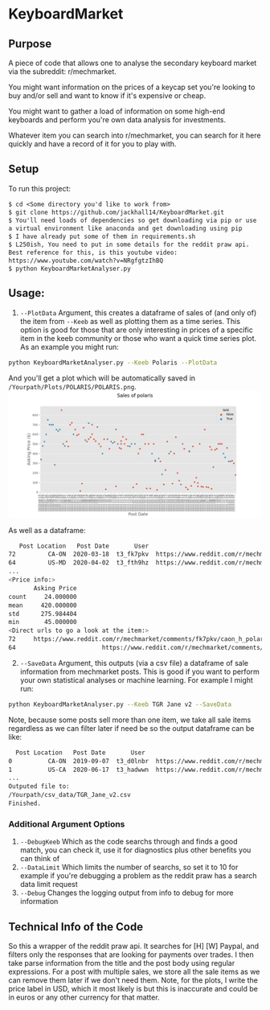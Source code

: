 # KeyboardMarket

## Purpose
A piece of code that allows one to analyse the secondary keyboard market via the subreddit: r/mechmarket.

You might want information on the prices of a keycap set you're looking to buy and/or sell and want to know if it's expensive or cheap.

You might want to gather a load of information on some high-end keyboards and perform you're own data analysis for investments.

Whatever item you can search into r/mechmarket, you can search for it here quickly and have a record of it for you to play with.
	
## Setup
To run this project:

```
$ cd <Some directory you'd like to work from>
$ git clone https://github.com/jackhall14/KeyboardMarket.git
$ You'll need loads of dependencies so get downloading via pip or use a virtual environment like anaconda and get downloading using pip
$ I have already put some of them in requirements.sh
$ L250ish, You need to put in some details for the reddit praw api. Best reference for this, is this youtube video: https://www.youtube.com/watch?v=NRgfgtzIhBQ
$ python KeyboardMarketAnalyser.py
```

## Usage:
1. `--PlotData` Argument, this creates a dataframe of sales of (and only of) the item from `--Keeb` as well as plotting them as a time series. This option is good for those that are only interesting in prices of a specific item in the keeb community or those who want a quick time series plot. As an example you might run:
```bash
python KeyboardMarketAnalyser.py --Keeb Polaris --PlotData
```
And you'll get a plot which will be automatically saved in `/Yourpath/Plots/POLARIS/POLARIS.png`.
![Image of Polaris](https://github.com/jackhall14/KeyboardMarket/blob/master/POLARIS.png)

As well as a dataframe:
```bash
   Post Location   Post Date       User                                                URL Sale Item  Asking Price   Sold
72         CA-ON  2020-03-18  t3_fk7pkv  https://www.reddit.com/r/mechmarket/comments/f...   POLARIS         450.0   True
64         US-MD  2020-04-02  t3_fth9hz  https://www.reddit.com/r/mechmarket/comments/f...   POLARIS         325.0   True
...
<Price info:>
       Asking Price
count     24.000000
mean     420.000000
std      275.984404
min       45.000000
<Direct urls to go a look at the item:>
72     https://www.reddit.com/r/mechmarket/comments/fk7pkv/caon_h_polaris_60_kit_and_tofu_60_case_w_paypal/
64                        https://www.reddit.com/r/mechmarket/comments/fth9hz/usmd_h_ai03_polaris_w_paypal/
```

2. `--SaveData` Argument, this outputs (via a csv file) a dataframe of sale information from mechmarket posts. This is good if you want to perform your own statistical analyses or machine learning. For example I might run:
```bash
python KeyboardMarketAnalyser.py --Keeb TGR Jane v2 --SaveData
```
Note, because some posts sell more than one item, we take all sale items regardless as we can filter later if need be so the output dataframe can be like:
```bash
  Post Location   Post Date       User                                                URL                 Sale Item  Asking Price   Sold
0          CA-ON  2019-09-07  t3_d0lnbr  https://www.reddit.com/r/mechmarket/comments/d...               TGR JANE V2        2400.0   True
1          US-CA  2020-06-17  t3_hadwwn  https://www.reddit.com/r/mechmarket/comments/h...              GMK NAUTILUS         350.0  False
...
Outputed file to:
/Yourpath/csv_data/TGR_Jane_v2.csv
Finished.
```

### Additional Argument Options
1. `--DebugKeeb` Which as the code searchs through and finds a good match, you can check it, use it for diagnostics plus other benefits you can think of
2. `--DataLimit` Which limits the number of searchs, so set it to 10 for example if you're debugging a problem as the reddit praw has a search data limit request
2. `--Debug` Changes the logging output from info to debug for more information

## Technical Info of the Code

So this a wrapper of the reddit praw api. It searches for [H]<Some item> [W] Paypal, and filters only the responses that are looking for payments over trades. I then take parse information from the title and the post body using regular expressions. For a post with multiple sales, we store all the sale items as we can remove them later if we don't need them. Note, for the plots, I write the price label in USD, which it most likely is but this is inaccurate and could be in euros or any other currency for that matter.
